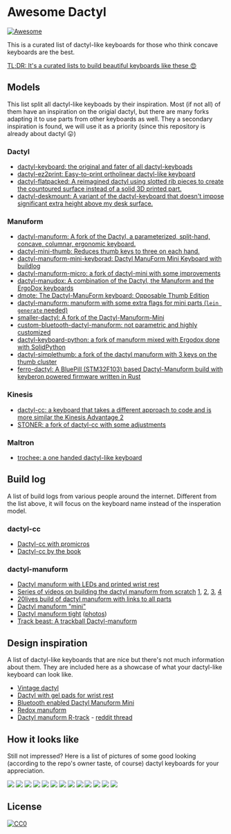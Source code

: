 # Awesome Dactyl

[![Awesome](https://cdn.rawgit.com/sindresorhus/awesome/d7305f38d29fed78fa85652e3a63e154dd8e8829/media/badge.svg)](https://github.com/sindresorhus/awesome)

This is a curated list of dactyl-like keyboards for those who think concave
keyboards are the best.

[TL;DR: It's a curated lists to build beautiful keyboards like these 😍](#how-it-looks-like)

## Models

This list split all dactyl-like keyboads by their inspiration. Most (if not
all) of them have an inspiration on the origial dactyl, but there are many
forks adapting it to use parts from other keyboards as well. They a secondary
inspiration is found, we will use it as a priority (since this repository is
already about dactyl 😛)

### Dactyl

* [dactyl-keyboard: the original and fater of all dactyl-keyboads](https://github.com/adereth/dactyl-keyboard)
* [dactyl-ez2print: Easy-to-print ortholinear dactyl-like keyboard](https://github.com/ramonimbao/dactyl-ez2print)
* [dactyl-flatpacked: A reimagined dactyl using slotted rib pieces to create the countoured surface instead of a solid 3D printed part.](https://github.com/nickcoutsos/dactyl-flatpacked/)
* [dactyl-deskmount: A variant of the dactyl-keyboard that doesn't impose significant extra height above my desk surface.](https://github.com/nickcoutsos/dactyl-deskmount/)

### Manuform

* [dactyl-manuform: A fork of the Dactyl, a parameterized, split-hand, concave, columnar, ergonomic keyboard.](https://github.com/abstracthat/dactyl-manuform)
* [dactyl-mini-thumb: Reduces thumb keys to three on each hand.](https://github.com/aleung/mini-thumb-dactyl-keyboard)
* [dactyl-manuform-mini-keyborad: Dactyl ManuForm Mini Keyboard with buildlog](https://github.com/bstiq/dactyl-manuform-mini-keyboard)
* [dactyl-manuform-micro: a fork of dactyl-mini with some improvements](https://github.com/klesh/dactyl-manuform-micro)
* [dactyl-manudox: A combination of the Dactyl, the Manuform and the ErgoDox keyboards](https://github.com/phillipthelen/dactyl-keyboard)
* [dmote: The Dactyl-ManuForm keyboard: Opposable Thumb Edition](https://github.com/tleytek/dactyl-keyboard)
* [dactyl-manuform: manuform with some extra flags for mini parts (`lein generate` needed)](https://github.com/carbonfet/dactyl-manuform)
* [smaller-dactyl: A fork of the Dactyl-Manuform-Mini](https://github.com/tleytek/Smaller-Dactyl)
* [custom-bluetooth-dactyl-manuform: not parametric and highly customized](https://github.com/jamiehs/custom-bluetooth-dactyl-manuform)
* [dactyl-keyboard-python: a fork of manuform mixed with Ergodox done with SolidPython](https://github.com/helmecke/dactyl-keyboard)
* [dactyl-simplethumb: a fork of the dactyl manuform with 3 keys on the thumb cluster](https://github.com/asdacap/dactyl-simplethumb)
* [ferro-dactyl: A BluePill (STM32F103) based Dactyl-Manuform build with keyberon powered firmware written in Rust](https://github.com/wose/ferro-dactyl)

### Kinesis

* [dactyl-cc: a keyboard that takes a different approach to code and is more similar the Kinesis Advantage 2](https://github.com/mjohns/dactyl-cc)
* [STONER: a fork of dactyl-cc with some adjustments](https://github.com/simonjohansson/the-best-keyboard-in-the-universe)

### Maltron

* [trochee: a one handed dactyl-like keyboard](https://github.com/porkostomus/trochee)


## Build log

A list of build logs from various people around the internet. Different from
the list above, it will focus on the keyboard name instead of the insperation
model.

### dactyl-cc

* [Dactyl-cc with promicros](https://imgur.com/a/68ReQeh)
* [Dactyl-cc by the book](https://imgur.com/gallery/Y3lbhb8)

### dactyl-manuform

* [Dactyl manuform with LEDs and printed wrist rest](https://imgur.com/a/3xqx0M3)
* [Series of videos on building the dactyl manuform from scratch](https://www.youtube.com/watch?v=dWC_8BOArzc) [1](https://www.youtube.com/watch?v=dWC_8BOArzc), [2](https://www.youtube.com/watch?v=fDc6rjZGYiI), [3](https://www.youtube.com/watch?v=r-CKnaoSmCk), [4](https://www.youtube.com/watch?v=Oloh3Yabu6I)
* [20lives build of dactyl manuform with links to all parts](https://github.com/20lives/Dactyl-Manuform)
* [Dactyl manuform "mini"](https://www.beekeeb.com/dactyl-manuform-mini-mechanical-keyboard-build-log/)
* [Dactyl manuform tight](https://github.com/okke-formsma/dactyl-manuform-tight) ([photos](https://imgur.com/gallery/YePWDY5))
* [Track beast: A trackball Dactyl-manuform](https://medium.com/@kincade/track-beast-build-log-a-trackball-dactyl-manuform-19eaa0880222)


## Design inspiration

A list of dactyl-like keyboards that are nice but there's not much information
about them. They are included here as a showcase of what your dactyl-like
keyboard can look like.

* [Vintage dactyl](https://www.reddit.com/r/MechanicalKeyboards/comments/79io6i/vintage_dactyl/)
* [Dactyl with gel pads for wrist rest](https://imgur.com/a/oMtpd)
* [Bluetooth enabled Dactyl Manuform Mini](https://www.reddit.com/r/MechanicalKeyboards/comments/ejqas3/bluetooth_enabled_dactyl_manuform_mini/)
* [Redox manuform](https://www.reddit.com/r/MechanicalKeyboards/comments/bb5d7e/p_redox_manuform/)
* [Dactyl manuform R-track](https://imgur.com/a/TDE640k) - [reddit thread](https://www.reddit.com/r/MechanicalKeyboards/comments/g3aue6/the_dactylmanuformrtrack_with_qmk_features_on_a/)


## How it looks like

Still not impressed? Here is a list of pictures of some good looking (according
to the repo's owner taste, of course) dactyl keyboards for your appreciation.

![](images/https%25%25%25github.com%2520lives%25Dactyl-Manuform.jpeg)
![](images/https%25%25%25github.com%25adereth%25dactyl-keyboard.png)
![](images/https%25%25%25github.com%25aleung%25mini-thumb-dactyl-keyboard.jpg)
![](images/https%25%25%25github.com%25bstiq%25dactyl-manuform-mini-keyboard.jpg)
![](images/https%25%25%25github.com%25jamiehs%25custom-bluetooth-dactyl-manuform.jpg)
![](images/https%25%25%25github.com%25mjohns%25dactyl-cc.jpeg)
![](images/https%25%25%25github.com%25nickcoutsos%25dactyl-flatpacked.jpg)
![](images/https%25%25%25imgur.com%25a%253xqx0M3.jpg)
![](images/https%25%25%25imgur.com%25a%25oMtpd.jpg)
![](images/https%25%25%25imgur.com%25gallery%25YePWDY5.jpeg)
![](images/https%25%25%25medium.com%25@kincade%25track-beast-build-log-a-trackball-dactyl-manuform-19eaa0880222-2.jpeg)
![](images/https%25%25%25medium.com%25@kincade%25track-beast-build-log-a-trackball-dactyl-manuform-19eaa0880222.jpeg)
![](images/https%25%25%25www.reddit.com%25r%25MechanicalKeyboards%25comments%2579io6i%25vintage_dactyl.jpg)


## License

[![CC0](https://licensebuttons.net/p/zero/1.0/88x31.png)](https://creativecommons.org/publicdomain/zero/1.0/)
